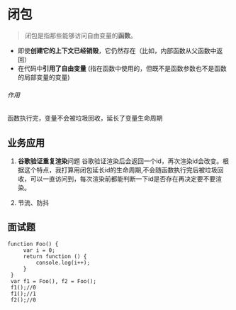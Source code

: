 # 闭包
>闭包是指那些能够访问自由变量的**函数**。

- 即使**创建它的上下文已经销毁**，它仍然存在（比如，内部函数从父函数中返回）
- 在代码中**引用了自由变量** (指在函数中使用的，但既不是函数参数也不是函数的局部变量的变量)
###### 作用
函数执行完，变量不会被垃圾回收，延长了变量生命周期
## 业务应用
1. **谷歌验证重复渲染**问题
   谷歌验证渲染后会返回一个id，再次渲染id会改变。根据这个特点，我打算用闭包延长id的生命周期,不会随函数执行完后被垃圾回收，可以一直访问到，每次渲染前都能判断一下id是否存在再决定要不要渲染。

2. 节流、防抖
## 面试题
```
function Foo() {
     var i = 0;
     return function () {
         console.log(i++);
     }
 }
 var f1 = Foo(), f2 = Foo();
 f1();//0
 f1();//1
 f2();//0
```